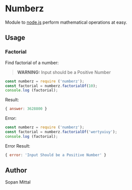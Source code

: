 Numberz
=========

Module to [node.js](http://nodejs.org/) perform mathematical operations at easy.

Usage
-----

### Factorial

Find factorial of a number:
> **WARNING:** Input should be a Positive Number

```js
const numberz = require ('numberz');
const factorial = numberz.factorialOf(10);
console.log (factorial);
```

Result:

```js
{ answer: 3628800 }
```
Error:
```js
const numberz = require ('numberz');
const factorial = numberz.factorialOf('wertyuiuy');
console.log (factorial);
```

Error Result:
```js
{ error: 'Input Should be a Positive Number' }
```

Author
------

Sopan Mittal